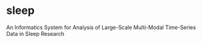# sleep
An Informatics System for Analysis of Large-Scale Multi-Modal Time-Series Data in Sleep Research 
